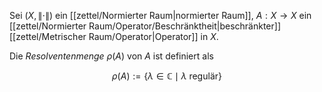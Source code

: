 Sei $(X, \| \cdot \|)$ ein [[zettel/Normierter Raum|normierter Raum]], $A : X \to X$ ein [[zettel/Normierter Raum/Operator/Beschränktheit|beschränkter]] [[zettel/Metrischer Raum/Operator|Operator]] in $X$.

Die *Resolventenmenge* $\rho(A)$ von $A$ ist definiert als

$$
	\rho(A) := \{ \lambda \in \mathbb{C} \mid \lambda \text{ regulär} \}
$$